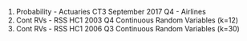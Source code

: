 1. Probability  - Actuaries CT3 September 2017 Q4 - Airlines
2. Cont RVs     - RSS HC1 2003 Q4 Continuous Random Variables (k=12)
3. Cont RVs     - RSS HC1 2006 Q3 Continuous Random Variables (k=30)

